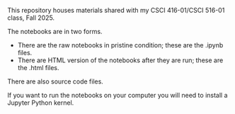 This repository houses materials shared with my CSCI 416-01/CSCI 516-01 class, Fall 2025.

The notebooks are in two forms.
* There are the raw notebooks in pristine condition; these are the .ipynb files.
* There are HTML version of the notebooks after they are run; these are the .html files.

There are also source code files.

If you want to run the notebooks on your computer you will need to install a Jupyter Python kernel.

